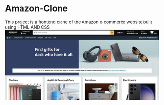 # Amazon-Clone
This project is a frontend clone of the Amazon e-commerce website built using HTML AND CSS
<br>
![Project Screenshot](proj1.png)

